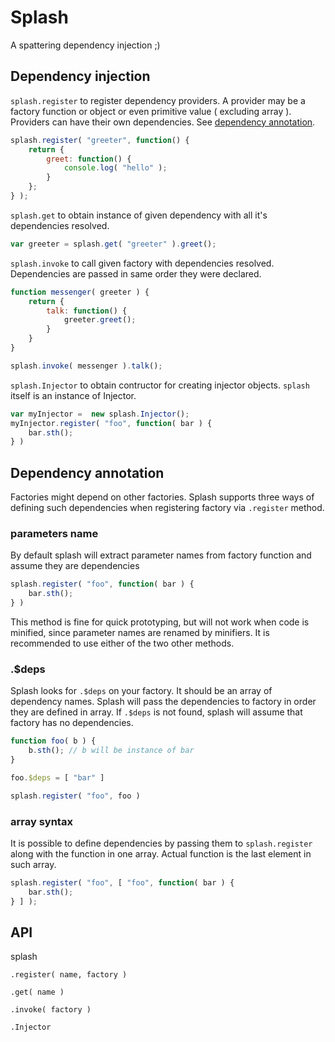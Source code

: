 # Splash
A spattering dependency injection ;)

## Dependency injection

`splash.register` to register dependency providers. A provider may be a factory function or object or even primitive value ( excluding array ). Providers can have their own dependencies. See [dependency annotation](#dependency-annotation).

```js
splash.register( "greeter", function() {
    return {
        greet: function() {
            console.log( "hello" );
        }
    };
} );
```

`splash.get` to obtain instance of given dependency with all it's dependencies resolved.
```js
var greeter = splash.get( "greeter" ).greet();
```

`splash.invoke` to call given factory with dependencies resolved. Dependencies are passed in same order they were declared.

```js
function messenger( greeter ) {
    return {
        talk: function() {
            greeter.greet();
        }
    }
}

splash.invoke( messenger ).talk();
```

`splash.Injector` to obtain contructor for creating injector objects. `splash` itself is an instance of Injector.

```js
var myInjector =  new splash.Injector();
myInjector.register( "foo", function( bar ) {
    bar.sth();
} )
```


## Dependency annotation

Factories might depend on other factories. Splash supports three ways of defining such dependencies when registering factory via `.register` method.

### parameters name
By default splash will extract parameter names from factory function and assume they are dependencies

```js
splash.register( "foo", function( bar ) {
    bar.sth();
} )
```

This method is fine for quick prototyping, but will not work when code is minified, since parameter names are renamed by minifiers. It is recommended to use either of the two other methods.

### .$deps
Splash looks for `.$deps` on your factory. It should be an array of dependency names. Splash will pass the dependencies to factory in order they are defined in array.
If `.$deps` is not found, splash will assume that factory has no dependencies.

```js
function foo( b ) {
    b.sth(); // b will be instance of bar
}

foo.$deps = [ "bar" ]

splash.register( "foo", foo )

```

### array syntax
It is possible to define dependencies by passing them to `splash.register`  along with the function in one array.
Actual function is the last element in such array.

```js
splash.register( "foo", [ "foo", function( bar ) {
    bar.sth();
} ] );
```

## API
splash

`.register( name, factory )`

`.get( name )`

`.invoke( factory )`

`.Injector`

